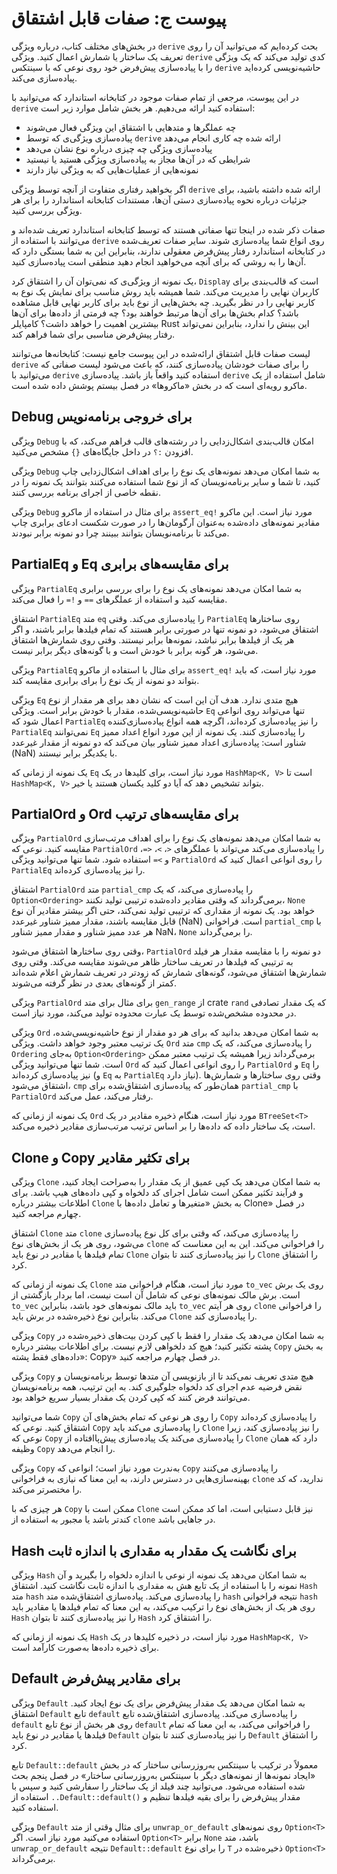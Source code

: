 # پیوست ج: صفات قابل اشتقاق

در بخش‌های مختلف کتاب، درباره ویژگی `derive` بحث کرده‌ایم که می‌توانید آن را روی تعریف یک ساختار یا شمارش اعمال کنید. ویژگی `derive` کدی تولید می‌کند که یک ویژگی‌ را با پیاده‌سازی پیش‌فرض خود روی نوعی که با سینتکس `derive` حاشیه‌نویسی کرده‌اید پیاده‌سازی می‌کند.

در این پیوست، مرجعی از تمام صفات موجود در کتابخانه استاندارد که می‌توانید با `derive` استفاده کنید ارائه می‌دهیم. هر بخش شامل موارد زیر است:

- چه عملگرها و متدهایی با اشتقاق این ویژگی‌ فعال می‌شوند
- پیاده‌سازی ویژگی‌ی که توسط `derive` ارائه شده چه کاری انجام می‌دهد
- پیاده‌سازی ویژگی‌ چه چیزی درباره نوع نشان می‌دهد
- شرایطی که در آن‌ها مجاز به پیاده‌سازی ویژگی‌ هستید یا نیستید
- نمونه‌هایی از عملیات‌هایی که به ویژگی‌ نیاز دارند

اگر بخواهید رفتاری متفاوت از آنچه توسط ویژگی `derive` ارائه شده داشته باشید، برای جزئیات درباره نحوه پیاده‌سازی دستی آن‌ها، مستندات کتابخانه استاندارد را برای هر ویژگی‌ بررسی کنید.

صفات ذکر شده در اینجا تنها صفاتی هستند که توسط کتابخانه استاندارد تعریف شده‌اند و می‌توانند با استفاده از `derive` روی انواع شما پیاده‌سازی شوند. سایر صفات تعریف‌شده در کتابخانه استاندارد رفتار پیش‌فرض معقولی ندارند، بنابراین این به شما بستگی دارد که آن‌ها را به روشی که برای آنچه می‌خواهید انجام دهید منطقی است پیاده‌سازی کنید.

یک نمونه از ویژگی‌ی که نمی‌توان آن را اشتقاق کرد، `Display` است که قالب‌بندی برای کاربران نهایی را مدیریت می‌کند. شما همیشه باید روش مناسب برای نمایش یک نوع به کاربر نهایی را در نظر بگیرید. چه بخش‌هایی از نوع باید برای کاربر نهایی قابل مشاهده باشد؟ کدام بخش‌ها برای آن‌ها مرتبط خواهند بود؟ چه فرمتی از داده‌ها برای آن‌ها بیشترین اهمیت را خواهد داشت؟ کامپایلر Rust این بینش را ندارد، بنابراین نمی‌تواند رفتار پیش‌فرض مناسبی برای شما فراهم کند.

لیست صفات قابل اشتقاق ارائه‌شده در این پیوست جامع نیست: کتابخانه‌ها می‌توانند `derive` را برای صفات خودشان پیاده‌سازی کنند، که باعث می‌شود لیست صفاتی که می‌توانید با `derive` استفاده کنید واقعاً باز باشد. پیاده‌سازی `derive` شامل استفاده از یک ماکرو رویه‌ای است که در بخش «ماکروها» در فصل بیستم پوشش داده شده است.

## Debug برای خروجی برنامه‌نویس

ویژگی‌ `Debug` امکان قالب‌بندی اشکال‌زدایی را در رشته‌های قالب فراهم می‌کند، که با افزودن `:؟` در داخل جایگاه‌های `{}` مشخص می‌کنید.

ویژگی‌ `Debug` به شما امکان می‌دهد نمونه‌های یک نوع را برای اهداف اشکال‌زدایی چاپ کنید، تا شما و سایر برنامه‌نویسان که از نوع شما استفاده می‌کنند بتوانند یک نمونه را در نقطه خاصی از اجرای برنامه بررسی کنند.

ویژگی‌ `Debug` برای مثال در استفاده از ماکرو `assert_eq!` مورد نیاز است. این ماکرو مقادیر نمونه‌های داده‌شده به‌عنوان آرگومان‌ها را در صورت شکست ادعای برابری چاپ می‌کند تا برنامه‌نویسان بتوانند ببینند چرا دو نمونه برابر نبودند.

## PartialEq و Eq برای مقایسه‌های برابری

ویژگی‌ `PartialEq` به شما امکان می‌دهد نمونه‌های یک نوع را برای بررسی برابری مقایسه کنید و استفاده از عملگرهای `==` و `!=` را فعال می‌کند.

اشتقاق `PartialEq` متد `eq` را پیاده‌سازی می‌کند. وقتی `PartialEq` روی ساختارها اشتقاق می‌شود، دو نمونه تنها در صورتی برابر هستند که تمام فیلدها برابر باشند، و اگر هر یک از فیلدها برابر نباشد، نمونه‌ها برابر نیستند. وقتی روی شمارش‌ها اشتقاق می‌شود، هر گونه برابر با خودش است و با گونه‌های دیگر برابر نیست.

ویژگی‌ `PartialEq` برای مثال با استفاده از ماکرو `assert_eq!` مورد نیاز است، که باید بتواند دو نمونه از یک نوع را برای برابری مقایسه کند.

ویژگی‌ `Eq` هیچ متدی ندارد. هدف آن این است که نشان دهد برای هر مقدار از نوع حاشیه‌نویسی‌شده، مقدار با خودش برابر است. ویژگی‌ `Eq` تنها می‌تواند روی انواعی اعمال شود که `PartialEq` را نیز پیاده‌سازی کرده‌اند، اگرچه همه انواع پیاده‌سازی‌کننده `PartialEq` نمی‌توانند `Eq` را پیاده‌سازی کنند. یک نمونه از این مورد انواع اعداد ممیز شناور است: پیاده‌سازی اعداد ممیز شناور بیان می‌کند که دو نمونه از مقدار غیرعدد (NaN) با یکدیگر برابر نیستند.

یک نمونه از زمانی که `Eq` مورد نیاز است، برای کلیدها در یک `HashMap<K, V>` است تا `HashMap<K, V>` بتواند تشخیص دهد که آیا دو کلید یکسان هستند یا خیر.

## PartialOrd و Ord برای مقایسه‌های ترتیب

ویژگی‌ `PartialOrd` به شما امکان می‌دهد نمونه‌های یک نوع را برای اهداف مرتب‌سازی مقایسه کنید. نوعی که `PartialOrd` را پیاده‌سازی می‌کند می‌تواند با عملگرهای `<`، `>`، `<=`، و `>=` استفاده شود. شما تنها می‌توانید ویژگی‌ `PartialOrd` را روی انواعی اعمال کنید که `PartialEq` را نیز پیاده‌سازی کرده‌اند.

اشتقاق `PartialOrd` متد `partial_cmp` را پیاده‌سازی می‌کند، که یک `Option<Ordering>` برمی‌گرداند که وقتی مقادیر داده‌شده ترتیبی تولید نکنند، `None` خواهد بود. یک نمونه از مقداری که ترتیبی تولید نمی‌کند، حتی اگر بیشتر مقادیر آن نوع قابل مقایسه باشند، مقدار ممیز شناور غیرعدد (NaN) است. فراخوانی `partial_cmp` با هر عدد ممیز شناور و مقدار ممیز شناور NaN، `None` را برمی‌گرداند.

وقتی روی ساختارها اشتقاق می‌شود، `PartialOrd` دو نمونه را با مقایسه مقدار هر فیلد به ترتیبی که فیلدها در تعریف ساختار ظاهر می‌شوند مقایسه می‌کند. وقتی روی شمارش‌ها اشتقاق می‌شود، گونه‌های شمارش که زودتر در تعریف شمارش اعلام شده‌اند کمتر از گونه‌های بعدی در نظر گرفته می‌شوند.

ویژگی‌ `PartialOrd` برای مثال برای متد `gen_range` از crate `rand` که یک مقدار تصادفی در محدوده مشخص‌شده توسط یک عبارت محدوده تولید می‌کند، مورد نیاز است.

ویژگی‌ `Ord` به شما امکان می‌دهد بدانید که برای هر دو مقدار از نوع حاشیه‌نویسی‌شده، یک ترتیب معتبر وجود خواهد داشت. ویژگی‌ `Ord` متد `cmp` را پیاده‌سازی می‌کند، که یک `Ordering` به‌جای `Option<Ordering>` برمی‌گرداند زیرا همیشه یک ترتیب معتبر ممکن است. شما تنها می‌توانید ویژگی‌ `Ord` را روی انواعی اعمال کنید که `PartialOrd` و `Eq` را نیز پیاده‌سازی کرده‌اند (و `Eq` به `PartialEq` نیاز دارد). وقتی روی ساختارها و شمارش‌ها اشتقاق می‌شود، `cmp` همان‌طور که پیاده‌سازی اشتقاق‌شده برای `partial_cmp` با `PartialOrd` رفتار می‌کند، عمل می‌کند.

یک نمونه از زمانی که `Ord` مورد نیاز است، هنگام ذخیره مقادیر در یک `BTreeSet<T>` است، یک ساختار داده که داده‌ها را بر اساس ترتیب مرتب‌سازی مقادیر ذخیره می‌کند.

## Clone و Copy برای تکثیر مقادیر

ویژگی‌ `Clone` به شما امکان می‌دهد یک کپی عمیق از یک مقدار را به‌صراحت ایجاد کنید، و فرآیند تکثیر ممکن است شامل اجرای کد دلخواه و کپی داده‌های هیپ باشد. برای اطلاعات بیشتر درباره `Clone` به بخش «متغیرها و تعامل داده‌ها با Clone» در فصل چهارم مراجعه کنید.

اشتقاق `Clone` متد `clone` را پیاده‌سازی می‌کند، که وقتی برای کل نوع پیاده‌سازی می‌شود، روی هر یک از بخش‌های نوع `clone` را فراخوانی می‌کند. این به این معناست که تمام فیلدها یا مقادیر در نوع باید `Clone` را نیز پیاده‌سازی کنند تا بتوان `Clone` را اشتقاق کرد.

یک نمونه از زمانی که `Clone` مورد نیاز است، هنگام فراخوانی متد `to_vec` روی یک برش است. برش مالک نمونه‌های نوعی که شامل آن است نیست، اما بردار بازگشتی از `to_vec` باید مالک نمونه‌های خود باشد، بنابراین `to_vec` روی هر آیتم `clone` را فراخوانی می‌کند. بنابراین نوع ذخیره‌شده در برش باید `Clone` را پیاده‌سازی کند.

ویژگی‌ `Copy` به شما امکان می‌دهد یک مقدار را فقط با کپی کردن بیت‌های ذخیره‌شده در پشته تکثیر کنید؛ هیچ کد دلخواهی لازم نیست. برای اطلاعات بیشتر درباره `Copy` به بخش «داده‌های فقط پشته: Copy» در فصل چهارم مراجعه کنید.

ویژگی‌ `Copy` هیچ متدی تعریف نمی‌کند تا از بازنویسی آن متدها توسط برنامه‌نویسان و نقض فرضیه عدم اجرای کد دلخواه جلوگیری کند. به این ترتیب، همه برنامه‌نویسان می‌توانند فرض کنند که کپی کردن یک مقدار بسیار سریع خواهد بود.

شما می‌توانید `Copy` را روی هر نوعی که تمام بخش‌های آن `Copy` را پیاده‌سازی کرده‌اند اشتقاق کنید. نوعی که `Copy` را پیاده‌سازی می‌کند باید `Clone` را نیز پیاده‌سازی کند، زیرا نوعی که `Copy` را پیاده‌سازی می‌کند یک پیاده‌سازی پیش‌پاافتاده از `Clone` دارد که همان وظیفه `Copy` را انجام می‌دهد.

ویژگی‌ `Copy` به‌ندرت مورد نیاز است؛ انواعی که `Copy` را پیاده‌سازی می‌کنند بهینه‌سازی‌هایی در دسترس دارند، به این معنا که نیازی به فراخوانی `clone` ندارید، که کد را مختصرتر می‌کند.

هر چیزی که با `Copy` ممکن است با `Clone` نیز قابل دستیابی است، اما کد ممکن است کندتر باشد یا مجبور به استفاده از `clone` در جاهایی باشد.

## Hash برای نگاشت یک مقدار به مقداری با اندازه ثابت

ویژگی‌ `Hash` به شما امکان می‌دهد یک نمونه از نوعی با اندازه دلخواه را بگیرید و آن نمونه را با استفاده از یک تابع هش به مقداری با اندازه ثابت نگاشت کنید. اشتقاق `Hash` متد `hash` را پیاده‌سازی می‌کند. پیاده‌سازی اشتقاق‌شده متد `hash` نتیجه فراخوانی `hash` روی هر یک از بخش‌های نوع را ترکیب می‌کند، به این معنا که تمام فیلدها یا مقادیر باید `Hash` را نیز پیاده‌سازی کنند تا بتوان `Hash` را اشتقاق کرد.

یک نمونه از زمانی که `Hash` مورد نیاز است، در ذخیره کلیدها در یک `HashMap<K, V>` برای ذخیره داده‌ها به‌صورت کارآمد است.

## Default برای مقادیر پیش‌فرض

ویژگی‌ `Default` به شما امکان می‌دهد یک مقدار پیش‌فرض برای یک نوع ایجاد کنید. اشتقاق `Default` تابع `default` را پیاده‌سازی می‌کند. پیاده‌سازی اشتقاق‌شده تابع `default` روی هر بخش از نوع تابع `default` را فراخوانی می‌کند، به این معنا که تمام فیلدها یا مقادیر در نوع باید `Default` را نیز پیاده‌سازی کنند تا بتوان `Default` را اشتقاق کرد.

تابع `Default::default` معمولاً در ترکیب با سینتکس به‌روزرسانی ساختار که در بخش «ایجاد نمونه‌ها از نمونه‌های دیگر با سینتکس به‌روزرسانی ساختار» در فصل پنجم بحث شده استفاده می‌شود. می‌توانید چند فیلد از یک ساختار را سفارشی کنید و سپس با استفاده از `..Default::default()` مقدار پیش‌فرض را برای بقیه فیلدها تنظیم و استفاده کنید.

ویژگی‌ `Default` برای مثال وقتی از متد `unwrap_or_default` روی نمونه‌های `Option<T>` استفاده می‌کنید مورد نیاز است. اگر `Option<T>` برابر `None` باشد، متد `unwrap_or_default` نتیجه `Default::default` را برای نوع `T` ذخیره‌شده در `Option<T>` برمی‌گرداند.